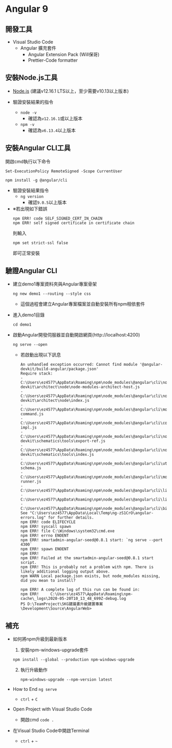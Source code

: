 # Angular 9

## 開發工具

- Visual Studio Code
  - Angular 擴充套件
    - Angular Extension Pack (Will保哥)
    - Prettier-Code formatter
    
## 安裝Node.js工具

 - [Node.js](https://nodejs.org/en/) (建議v12.16.1 LTS以上，至少需要v10.13以上版本)
 
 - 驗證安裝結果的指令
   - `node -v`
     - 確認為`v12.16.1`或以上版本
   - `npm -v`
     - 確認為`v6.13.4`以上版本
   
## 安裝Angular CLI工具

開啟cmd執行以下命令

```
Set-ExecutionPolicy RemoteSigned -Scope CurrentUser
```
```
npm install -g @angular/cli
```
  - 驗證安裝結果指令
    - `ng version`
      - 確認`9.0.5`以上版本
- ※若出現如下錯誤
  ```
  npm ERR! code SELF_SIGNED_CERT_IN_CHAIN
  npm ERR! self signed certificate in certificate chain
  ```
  則輸入
  ```
  npm set strict-ssl false
  ```
  即可正常安裝
      
## 驗證Angular CLI
 
- 建立demo1專案資料夾與Angular專案骨架
  ```
  ng new demo1 --routing --style css
  ```
  - 這個過程會建立Angular專案檔案並自動安裝所有npm相依套件

- 進入demo1目錄
  ```
  cd demo1
  ```
  
- 啟動Angular開發伺服器並自動開啟網頁(http://localhost:4200)
  ```
  ng serve --open
  ```
  - 若啟動出現以下訊息
    ```
    An unhandled exception occurred: Cannot find module '@angular-devkit/build-angular/package.json'
    Require stack:
    - C:\Users\ez4577\AppData\Roaming\npm\node_modules\@angular\cli\node_modules\@angular-      devkit\architect\node\node-modules-architect-host.js
    - C:\Users\ez4577\AppData\Roaming\npm\node_modules\@angular\cli\node_modules\@angular-devkit\architect\node\index.js
    - C:\Users\ez4577\AppData\Roaming\npm\node_modules\@angular\cli\models\architect-command.js
    - C:\Users\ez4577\AppData\Roaming\npm\node_modules\@angular\cli\commands\serve-impl.js
    - C:\Users\ez4577\AppData\Roaming\npm\node_modules\@angular\cli\node_modules\@angular-devkit\schematics\tools\export-ref.js
    - C:\Users\ez4577\AppData\Roaming\npm\node_modules\@angular\cli\node_modules\@angular-devkit\schematics\tools\index.js
    - C:\Users\ez4577\AppData\Roaming\npm\node_modules\@angular\cli\utilities\json-schema.js
    - C:\Users\ez4577\AppData\Roaming\npm\node_modules\@angular\cli\models\command-runner.js
    - C:\Users\ez4577\AppData\Roaming\npm\node_modules\@angular\cli\lib\cli\index.js
    - C:\Users\ez4577\AppData\Roaming\npm\node_modules\@angular\cli\lib\init.js
    - C:\Users\ez4577\AppData\Roaming\npm\node_modules\@angular\cli\bin\ng
    See "C:\Users\ez4577\AppData\Local\Temp\ng-zS1CrO\angular-errors.log" for further details.
    npm ERR! code ELIFECYCLE
    npm ERR! syscall spawn
    npm ERR! file C:\Windows\system32\cmd.exe
    npm ERR! errno ENOENT
    npm ERR! smartadmin-angular-seed@0.8.1 start: `ng serve --port 4300`
    npm ERR! spawn ENOENT
    npm ERR!
    npm ERR! Failed at the smartadmin-angular-seed@0.8.1 start script.
    npm ERR! This is probably not a problem with npm. There is likely additional logging output above.
    npm WARN Local package.json exists, but node_modules missing, did you mean to install?

    npm ERR! A complete log of this run can be found in:
    npm ERR!     C:\Users\ez4577\AppData\Roaming\npm-cache\_logs\2020-05-20T10_13_48_699Z-debug.log
    PS D:\TeamProject\SKG建議書升級建置專案\Development\Source\AngularWeb>
    ```
    

## 補充

- 如何將npm升級到最新版本
  1. 安裝npm-windows-upgrade套件
    ```
    npm install --global --production npm-windows-upgrade
    ```
  2. 執行升級動作
     ```
     npm-windows-upgrade --npm-version latest
     ```
- How to End `ng serve`
  - `ctrl` + `C`

- Open Project with Visual Studio Code
  - 開啟cmd `code .`
  
- 在Visual Studio Code中開啟Terminal
  - `ctrl` + `~`
